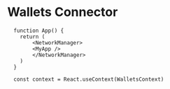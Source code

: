 # Wallets Connector

```
  function App() {
    return (
        <NetworkManager>
        <MyApp />
        </NetworkManager>
    )
  }

  const context = React.useContext(WalletsContext)
```
